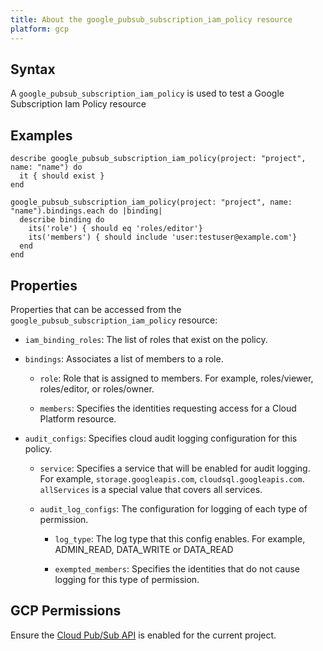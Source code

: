 ```yaml
---
title: About the google_pubsub_subscription_iam_policy resource
platform: gcp
---
```


## Syntax
A `google_pubsub_subscription_iam_policy` is used to test a Google Subscription Iam Policy resource

## Examples
```
describe google_pubsub_subscription_iam_policy(project: "project", name: "name") do
  it { should exist }
end

google_pubsub_subscription_iam_policy(project: "project", name: "name").bindings.each do |binding|
  describe binding do
    its('role') { should eq 'roles/editor'}
    its('members') { should include 'user:testuser@example.com'}
  end
end
```

## Properties
Properties that can be accessed from the `google_pubsub_subscription_iam_policy` resource:

  * `iam_binding_roles`: The list of roles that exist on the policy.

  * `bindings`: Associates a list of members to a role.

    * `role`: Role that is assigned to members. For example, roles/viewer, roles/editor, or roles/owner.

    * `members`: Specifies the identities requesting access for a Cloud Platform resource.

  * `audit_configs`: Specifies cloud audit logging configuration for this policy.

    * `service`: Specifies a service that will be enabled for audit logging. For example, `storage.googleapis.com`, `cloudsql.googleapis.com`. `allServices`  is a special value that covers all services.

    * `audit_log_configs`: The configuration for logging of each type of permission.

      * `log_type`: The log type that this config enables. For example, ADMIN_READ, DATA_WRITE or DATA_READ

      * `exempted_members`: Specifies the identities that do not cause logging for this type of permission.



## GCP Permissions

Ensure the [Cloud Pub/Sub API](https://console.cloud.google.com/apis/library/pubsub.googleapis.com/) is enabled for the current project.
